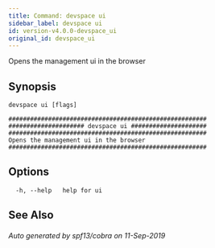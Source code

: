 ```yaml
---
title: Command: devspace ui
sidebar_label: devspace ui
id: version-v4.0.0-devspace_ui
original_id: devspace_ui
---
```



Opens the management ui in the browser

## Synopsis


```
devspace ui [flags]
```

```
#######################################################
##################### devspace ui #####################
#######################################################
Opens the management ui in the browser
#######################################################
```
## Options

```
  -h, --help   help for ui
```

## See Also

###### Auto generated by spf13/cobra on 11-Sep-2019
